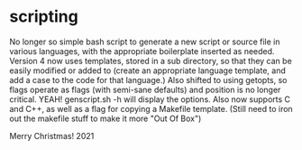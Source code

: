 # scripting
No longer so simple bash script to generate a new script or source file in various languages, with the appropriate boilerplate inserted as needed.
Version 4 now uses templates, stored in a sub directory, so that they can be easily modified or added to (create an appropriate language template, and add a case to the code for that language.) Also shifted to using getopts, so flags operate as flags (with semi-sane defaults) and position is no longer critical. YEAH! genscript.sh -h will display the options. Also now supports C and C++, as well as a flag for copying a Makefile template. (Still need to iron out the makefile stuff to make it more "Out Of Box")

Merry Christmas! 2021
